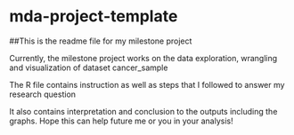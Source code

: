 # mda-project-template


##This is the readme file for my milestone project

Currently, the milestone project works on the data exploration, wrangling and visualization of dataset cancer_sample

The R file contains instruction as well as steps that I followed to answer my research question

It also contains interpretation and conclusion to the outputs including the graphs. Hope this can help future me or you in your analysis!
